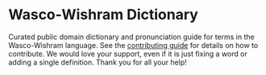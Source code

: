 
# Wasco-Wishram Dictionary

Curated public domain dictionary and pronunciation guide for terms in the Wasco-Wishram language. See the [contributing guide](https://github.com/drumworkteam/term/blob/make/.github/contributing.md) for details on how to contribute. We would love your support, even if it is just fixing a word or adding a single definition. Thank you for all your help!